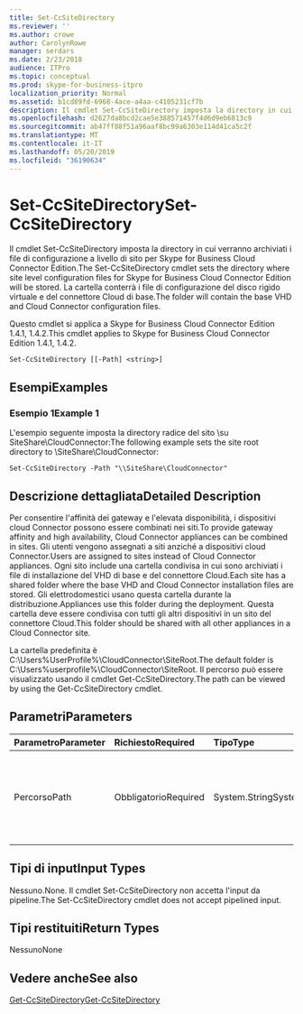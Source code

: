```yaml
---
title: Set-CcSiteDirectory
ms.reviewer: ''
ms.author: crowe
author: CarolynRowe
manager: serdars
ms.date: 2/23/2018
audience: ITPro
ms.topic: conceptual
ms.prod: skype-for-business-itpro
localization_priority: Normal
ms.assetid: b1cd89fd-6968-4ace-a4aa-c4105231cf7b
description: Il cmdlet Set-CcSiteDirectory imposta la directory in cui verranno archiviati i file di configurazione a livello di sito per Skype for Business Cloud Connector Edition. La cartella conterrà i file di configurazione del disco rigido virtuale e del connettore Cloud di base.
ms.openlocfilehash: d2627da8bcd2cae5e388571457f4d6d9eb6813c9
ms.sourcegitcommit: ab47ff88f51a96aaf8bc99a6303e114d41ca5c2f
ms.translationtype: MT
ms.contentlocale: it-IT
ms.lasthandoff: 05/20/2019
ms.locfileid: "36190634"
---
```

# <a name="set-ccsitedirectory"></a><span data-ttu-id="27f51-104">Set-CcSiteDirectory</span><span class="sxs-lookup"><span data-stu-id="27f51-104">Set-CcSiteDirectory</span></span>
 
<span data-ttu-id="27f51-105">Il cmdlet Set-CcSiteDirectory imposta la directory in cui verranno archiviati i file di configurazione a livello di sito per Skype for Business Cloud Connector Edition.</span><span class="sxs-lookup"><span data-stu-id="27f51-105">The Set-CcSiteDirectory cmdlet sets the directory where site level configuration files for Skype for Business Cloud Connector Edition will be stored.</span></span> <span data-ttu-id="27f51-106">La cartella conterrà i file di configurazione del disco rigido virtuale e del connettore Cloud di base.</span><span class="sxs-lookup"><span data-stu-id="27f51-106">The folder will contain the base VHD and Cloud Connector configuration files.</span></span>
  
<span data-ttu-id="27f51-107">Questo cmdlet si applica a Skype for Business Cloud Connector Edition 1.4.1, 1.4.2.</span><span class="sxs-lookup"><span data-stu-id="27f51-107">This cmdlet applies to Skype for Business Cloud Connector Edition 1.4.1, 1.4.2.</span></span>
  
```
Set-CcSiteDirectory [[-Path] <string>]
```

## <a name="examples"></a><span data-ttu-id="27f51-108">Esempi</span><span class="sxs-lookup"><span data-stu-id="27f51-108">Examples</span></span>
<span data-ttu-id="27f51-109"><a name="Examples"> </a></span><span class="sxs-lookup"><span data-stu-id="27f51-109"></span></span>

### <a name="example-1"></a><span data-ttu-id="27f51-110">Esempio 1</span><span class="sxs-lookup"><span data-stu-id="27f51-110">Example 1</span></span>

<span data-ttu-id="27f51-111">L'esempio seguente imposta la directory radice del sito \\su SiteShare\CloudConnector:</span><span class="sxs-lookup"><span data-stu-id="27f51-111">The following example sets the site root directory to \\SiteShare\CloudConnector:</span></span>
  
```
Set-CcSiteDirectory -Path "\\SiteShare\CloudConnector"
```

## <a name="detailed-description"></a><span data-ttu-id="27f51-112">Descrizione dettagliata</span><span class="sxs-lookup"><span data-stu-id="27f51-112">Detailed Description</span></span>
<span data-ttu-id="27f51-113"><a name="DetailedDescription"> </a></span><span class="sxs-lookup"><span data-stu-id="27f51-113"></span></span>

<span data-ttu-id="27f51-114">Per consentire l'affinità dei gateway e l'elevata disponibilità, i dispositivi cloud Connector possono essere combinati nei siti.</span><span class="sxs-lookup"><span data-stu-id="27f51-114">To provide gateway affinity and high availability, Cloud Connector appliances can be combined in sites.</span></span> <span data-ttu-id="27f51-115">Gli utenti vengono assegnati a siti anziché a dispositivi cloud Connector.</span><span class="sxs-lookup"><span data-stu-id="27f51-115">Users are assigned to sites instead of Cloud Connector appliances.</span></span> <span data-ttu-id="27f51-116">Ogni sito include una cartella condivisa in cui sono archiviati i file di installazione del VHD di base e del connettore Cloud.</span><span class="sxs-lookup"><span data-stu-id="27f51-116">Each site has a shared folder where the base VHD and Cloud Connector installation files are stored.</span></span> <span data-ttu-id="27f51-117">Gli elettrodomestici usano questa cartella durante la distribuzione.</span><span class="sxs-lookup"><span data-stu-id="27f51-117">Appliances use this folder during the deployment.</span></span> <span data-ttu-id="27f51-118">Questa cartella deve essere condivisa con tutti gli altri dispositivi in un sito del connettore Cloud.</span><span class="sxs-lookup"><span data-stu-id="27f51-118">This folder should be shared with all other appliances in a Cloud Connector site.</span></span>
  
<span data-ttu-id="27f51-119">La cartella predefinita è C:\Users\%UserProfile%\CloudConnector\SiteRoot.</span><span class="sxs-lookup"><span data-stu-id="27f51-119">The default folder is C:\Users\%userprofile%\CloudConnector\SiteRoot.</span></span> <span data-ttu-id="27f51-120">Il percorso può essere visualizzato usando il cmdlet Get-CcSiteDirectory.</span><span class="sxs-lookup"><span data-stu-id="27f51-120">The path can be viewed by using the Get-CcSiteDirectory cmdlet.</span></span>
  
## <a name="parameters"></a><span data-ttu-id="27f51-121">Parametri</span><span class="sxs-lookup"><span data-stu-id="27f51-121">Parameters</span></span>
<span data-ttu-id="27f51-122"><a name="DetailedDescription"> </a></span><span class="sxs-lookup"><span data-stu-id="27f51-122"></span></span>

|<span data-ttu-id="27f51-123">**Parametro**</span><span class="sxs-lookup"><span data-stu-id="27f51-123">**Parameter**</span></span>|<span data-ttu-id="27f51-124">**Richiesto**</span><span class="sxs-lookup"><span data-stu-id="27f51-124">**Required**</span></span>|<span data-ttu-id="27f51-125">**Tipo**</span><span class="sxs-lookup"><span data-stu-id="27f51-125">**Type**</span></span>|<span data-ttu-id="27f51-126">**Descrizione**</span><span class="sxs-lookup"><span data-stu-id="27f51-126">**Description**</span></span>|
|:-----|:-----|:-----|:-----|
| <span data-ttu-id="27f51-127">Percorso</span><span class="sxs-lookup"><span data-stu-id="27f51-127">Path</span></span> <br/> | <span data-ttu-id="27f51-128">Obbligatorio</span><span class="sxs-lookup"><span data-stu-id="27f51-128">Required</span></span> <br/> | <span data-ttu-id="27f51-129">System.String</span><span class="sxs-lookup"><span data-stu-id="27f51-129">System.String</span></span> <br/> |<span data-ttu-id="27f51-130">Fornisce il percorso della cartella in cui verranno archiviati i file del sito del connettore Cloud.</span><span class="sxs-lookup"><span data-stu-id="27f51-130">Provides the path to the folder where Cloud Connector site files will be stored.</span></span>  <br/> |
   
## <a name="input-types"></a><span data-ttu-id="27f51-131">Tipi di input</span><span class="sxs-lookup"><span data-stu-id="27f51-131">Input Types</span></span>
<span data-ttu-id="27f51-132"><a name="InputTypes"> </a></span><span class="sxs-lookup"><span data-stu-id="27f51-132"></span></span>

<span data-ttu-id="27f51-133">Nessuno.</span><span class="sxs-lookup"><span data-stu-id="27f51-133">None.</span></span> <span data-ttu-id="27f51-134">Il cmdlet Set-CcSiteDirectory non accetta l'input da pipeline.</span><span class="sxs-lookup"><span data-stu-id="27f51-134">The Set-CcSiteDirectory cmdlet does not accept pipelined input.</span></span>
  
## <a name="return-types"></a><span data-ttu-id="27f51-135">Tipi restituiti</span><span class="sxs-lookup"><span data-stu-id="27f51-135">Return Types</span></span>
<span data-ttu-id="27f51-136"><a name="ReturnTypes"> </a></span><span class="sxs-lookup"><span data-stu-id="27f51-136"></span></span>

<span data-ttu-id="27f51-137">Nessuno</span><span class="sxs-lookup"><span data-stu-id="27f51-137">None</span></span>
  
## <a name="see-also"></a><span data-ttu-id="27f51-138">Vedere anche</span><span class="sxs-lookup"><span data-stu-id="27f51-138">See also</span></span>
<span data-ttu-id="27f51-139"><a name="ReturnTypes"> </a></span><span class="sxs-lookup"><span data-stu-id="27f51-139"></span></span>

[<span data-ttu-id="27f51-140">Get-CcSiteDirectory</span><span class="sxs-lookup"><span data-stu-id="27f51-140">Get-CcSiteDirectory</span></span>](get-ccsitedirectory.md)
  

